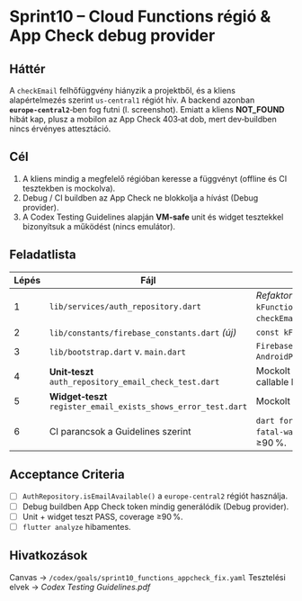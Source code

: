 # Sprint10 – Cloud Functions régió & App Check debug provider

## Háttér

A `checkEmail` felhőfüggvény hiányzik a projektből, és a kliens alapértelmezés szerint `us‑central1` régiót hív. A backend azonban **`europe‑central2`**‑ben fog futni (l. screenshot). Emiatt a kliens **NOT\_FOUND** hibát kap, plusz a mobilon az App Check 403‑at dob, mert dev‑buildben nincs érvényes attesztáció.

## Cél

1. A kliens mindig a megfelelő régióban keresse a függvényt (offline és CI tesztekben is mockolva).
2. Debug / CI buildben az App Check ne blokkolja a hívást (Debug provider).
3. A Codex Testing Guidelines alapján **VM‑safe** unit és widget tesztekkel bizonyítsuk a működést (nincs emulátor).

## Feladatlista

| Lépés | Fájl                                                           | Művelet                                                                                                                 |
| ----- | -------------------------------------------------------------- | ----------------------------------------------------------------------------------------------------------------------- |
| 1     | `lib/services/auth_repository.dart`                            | *Refaktor:* `FirebaseFunctions.instanceFor(region: kFunctionsRegion)` + callable név: `'$kFunctionsRegion-checkEmail'`. |
| 2     | `lib/constants/firebase_constants.dart` *(új)*                 | `const kFunctionsRegion = 'europe-central2';`                                                                           |
| 3     | `lib/bootstrap.dart` v. `main.dart`                            | `FirebaseAppCheck.instance.activate(androidProvider: AndroidProvider.debug);` csak `kDebugMode` esetén.                 |
| 4     | **Unit‑teszt** `auth_repository_email_check_test.dart`         | Mockolt `FirebaseFunctions`, teszteli hogy a régiós callable hívódik.                                                   |
| 5     | **Widget‑teszt** `register_email_exists_shows_error_test.dart` | Mockolt AuthRepo→409, SnackBar megjelenik.                                                                              |
| 6     | CI parancsok a Guidelines szerint                              | `dart format .`, `flutter analyze --fatal-infos --fatal-warnings`, `flutter test --coverage`, coverage ≥90 %.           |

## Acceptance Criteria

* [ ] `AuthRepository.isEmailAvailable()` a `europe-central2` régiót használja.
* [ ] Debug buildben App Check token mindig generálódik (Debug provider).
* [ ] Unit + widget teszt PASS, coverage ≥90 %.
* [ ] `flutter analyze` hibamentes.

## Hivatkozások

Canvas → `/codex/goals/sprint10_functions_appcheck_fix.yaml`
Tesztelési elvek → *Codex Testing Guidelines.pdf*
